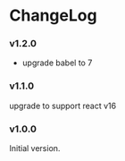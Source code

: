 # ChangeLog

### v1.2.0

* upgrade babel to 7

### v1.1.0

upgrade to support react v16

### v1.0.0

Initial version.
